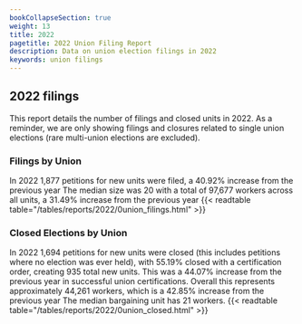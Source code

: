 ```yaml
---
bookCollapseSection: true
weight: 13
title: 2022
pagetitle: 2022 Union Filing Report
description: Data on union election filings in 2022
keywords: union filings
---
```


## 2022 filings

This report details the number of filings and closed units in 2022. As a reminder, we are only showing filings and closures related to single union elections (rare multi-union elections are excluded).

### Filings by Union
In 2022 1,877 petitions for new units were filed, a 40.92% increase from the previous year The median size was 20 with a total of 97,677 workers across all units, a 31.49% increase from the previous year
{{< readtable table="/tables/reports/2022/0union_filings.html" >}}

### Closed Elections by Union
In 2022 1,694 petitions for new units were closed (this includes petitions where no election was ever held), with 55.19% closed with a certification order, creating 935 total new units. This was a 44.07% increase from the previous year in successful union certifications. Overall this represents approximately 44,261 workers, which is a 42.85% increase from the previous year The median bargaining unit has 21 workers.
{{< readtable table="/tables/reports/2022/0union_closed.html" >}}
